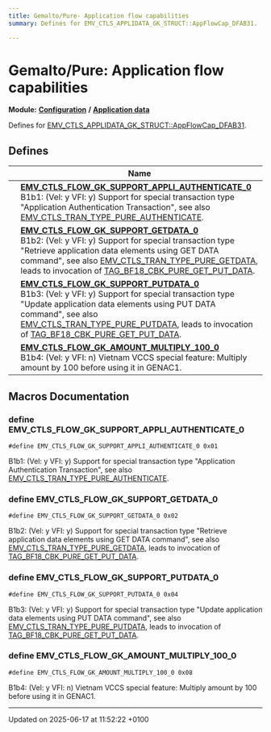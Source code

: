 ```yaml
---
title: Gemalto/Pure- Application flow capabilities
summary: Defines for EMV_CTLS_APPLIDATA_GK_STRUCT::AppFlowCap_DFAB31. 

---
```


# Gemalto/Pure: Application flow capabilities

**Module:** **[Configuration](group___a_d_k___c_o_n_f_i_g_u_r_a_t_i_o_n.md)** **/** **[Application data](group___d_e_f___c_o_n_f___a_p_p_l_i.md)**

Defines for [EMV_CTLS_APPLIDATA_GK_STRUCT::AppFlowCap_DFAB31](struct_e_m_v___c_t_l_s___a_p_p_l_i_d_a_t_a___g_k___s_t_r_u_c_t.md#variable-appflowcap-dfab31). 

## Defines

|                | Name           |
| -------------- | -------------- |
|  | **[EMV_CTLS_FLOW_GK_SUPPORT_APPLI_AUTHENTICATE_0](group___d_e_f___f_l_o_w___g_k.md#define-emv-ctls-flow-gk-support-appli-authenticate-0)** <br>B1b1: (Vel: y VFI: y) Support for special transaction type "Application Authentication Transaction", see also [EMV_CTLS_TRAN_TYPE_PURE_AUTHENTICATE]().  |
|  | **[EMV_CTLS_FLOW_GK_SUPPORT_GETDATA_0](group___d_e_f___f_l_o_w___g_k.md#define-emv-ctls-flow-gk-support-getdata-0)** <br>B1b2: (Vel: y VFI: y) Support for special transaction type "Retrieve application data elements using GET DATA command", see also [EMV_CTLS_TRAN_TYPE_PURE_GETDATA](), leads to invocation of [TAG_BF18_CBK_PURE_GET_PUT_DATA]().  |
|  | **[EMV_CTLS_FLOW_GK_SUPPORT_PUTDATA_0](group___d_e_f___f_l_o_w___g_k.md#define-emv-ctls-flow-gk-support-putdata-0)** <br>B1b3: (Vel: y VFI: y) Support for special transaction type "Update application data elements using PUT DATA command", see also [EMV_CTLS_TRAN_TYPE_PURE_PUTDATA](), leads to invocation of [TAG_BF18_CBK_PURE_GET_PUT_DATA]().  |
|  | **[EMV_CTLS_FLOW_GK_AMOUNT_MULTIPLY_100_0](group___d_e_f___f_l_o_w___g_k.md#define-emv-ctls-flow-gk-amount-multiply-100-0)** <br>B1b4: (Vel: y VFI: n) Vietnam VCCS special feature: Multiply amount by 100 before using it in GENAC1.  |




## Macros Documentation

### define EMV_CTLS_FLOW_GK_SUPPORT_APPLI_AUTHENTICATE_0

```
#define EMV_CTLS_FLOW_GK_SUPPORT_APPLI_AUTHENTICATE_0 0x01
```

B1b1: (Vel: y VFI: y) Support for special transaction type "Application Authentication Transaction", see also [EMV_CTLS_TRAN_TYPE_PURE_AUTHENTICATE](). 

### define EMV_CTLS_FLOW_GK_SUPPORT_GETDATA_0

```
#define EMV_CTLS_FLOW_GK_SUPPORT_GETDATA_0 0x02
```

B1b2: (Vel: y VFI: y) Support for special transaction type "Retrieve application data elements using GET DATA command", see also [EMV_CTLS_TRAN_TYPE_PURE_GETDATA](), leads to invocation of [TAG_BF18_CBK_PURE_GET_PUT_DATA](). 

### define EMV_CTLS_FLOW_GK_SUPPORT_PUTDATA_0

```
#define EMV_CTLS_FLOW_GK_SUPPORT_PUTDATA_0 0x04
```

B1b3: (Vel: y VFI: y) Support for special transaction type "Update application data elements using PUT DATA command", see also [EMV_CTLS_TRAN_TYPE_PURE_PUTDATA](), leads to invocation of [TAG_BF18_CBK_PURE_GET_PUT_DATA](). 

### define EMV_CTLS_FLOW_GK_AMOUNT_MULTIPLY_100_0

```
#define EMV_CTLS_FLOW_GK_AMOUNT_MULTIPLY_100_0 0x08
```

B1b4: (Vel: y VFI: n) Vietnam VCCS special feature: Multiply amount by 100 before using it in GENAC1. 



-------------------------------

Updated on 2025-06-17 at 11:52:22 +0100
